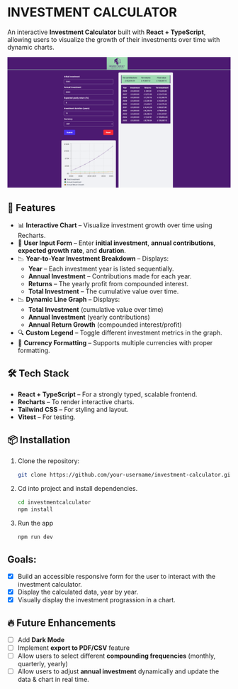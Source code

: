 # INVESTMENT CALCULATOR

An interactive **Investment Calculator** built with **React + TypeScript**, allowing users to visualize the growth of their investments over time with dynamic charts.

<img src="./public/investmentcalculator.png" alt="Investment Calculator Preview"/>

## 🚀 Features

- 📊 **Interactive Chart** – Visualize investment growth over time using Recharts.
- 🎯 **User Input Form** – Enter **initial investment**, **annual contributions**, **expected growth rate**, and **duration**.
- 📉 **Year-to-Year Investment Breakdown** – Displays:
  - **Year** – Each investment year is listed sequentially.
  - **Annual Investment** – Contributions made for each year.
  - **Returns** – The yearly profit from compounded interest.
  - **Total Investment** – The cumulative value over time.
- 📉 **Dynamic Line Graph** – Displays:
  - **Total Investment** (cumulative value over time)
  - **Annual Investment** (yearly contributions)
  - **Annual Return Growth** (compounded interest/profit)
- 🔍 **Custom Legend** – Toggle different investment metrics in the graph.
- 💾 **Currency Formatting** – Supports multiple currencies with proper formatting.

## 🛠️ Tech Stack

- **React + TypeScript** – For a strongly typed, scalable frontend.
- **Recharts** – To render interactive charts.
- **Tailwind CSS** – For styling and layout.
- **Vitest** – For testing.

## 📦 Installation

1. Clone the repository:

   ```bash
   git clone https://github.com/your-username/investment-calculator.git
   ```

2. Cd into project and install dependencies.

   ```bash
   cd investmentcalculator
   npm install
   ```

3. Run the app

   ```bash
   npm run dev
   ```

## Goals:

- [x] Build an accessible responsive form for the user to interact with the investment calculator.
- [x] Display the calculated data, year by year.
- [x] Visually display the investment prograssion in a chart.

## 🔥 Future Enhancements

- [ ] Add **Dark Mode**
- [ ] Implement **export to PDF/CSV** feature
- [ ] Allow users to select different **compounding frequencies** (monthly, quarterly, yearly)
- [ ] Allow users to adjust **annual investment** dynamically and update the data & chart in real time.
